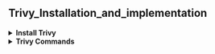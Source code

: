 ## Trivy_Installation_and_implementation

<details><summary><b>Install Trivy</b></summary>
  
```bash
sudo apt-get install wget apt-transport-https gnupg lsb-release
```

```bash
wget -qO - https://aquasecurity.github.io/trivy-repo/deb/public.key | gpg --dearmor | sudo tee /usr/share/keyrings/trivy.gpg > /dev/null
```

```bash 
echo "deb [signed-by=/usr/share/keyrings/trivy.gpg] https://aquasecurity.github.io/trivy-repo/deb $(lsb_release -sc) main" | sudo tee -a /etc/apt/sources.list.d/trivy.list
```

```bash
sudo apt-get update
```

```bash
sudo apt-get install trivy
```
</details>

<details><summary><b>Trivy Commands</b></summary>

```bash
trivy image imagename
```

```bash
trivy fs --security-checks vuln,config   Folder_name_OR_Path
```

```bash
trivy image --severity HIGH,CRITICAL image_name
```

```bash
trivy image -f json -o results.json image_name
```

```bash
trivy repo repo-url
```

```bash
trivy k8s --report summary cluster
```
</details>
